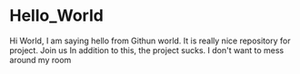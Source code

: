 # Hello_World
Hi World,
I am saying hello from Githun world.
It is really nice repository for project. 
Join us
In addition to this, the project sucks. 
I don't want to mess around my room
